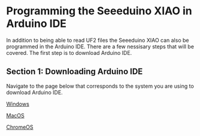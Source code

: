 # Programming the Seeeduino XIAO in Arduino IDE
In addition to being able to read UF2 files the Seeeduino XIAO can also be programmed in the Arduino IDE. There are a few nessisary steps that will be covered. The first step is to download Arduino IDE.

## Section 1: Downloading Arduino IDE
Navigate to the page below that corresponds to the system you are using to download Arduino IDE.

[Windows](https://github.com/Destination-SPACE/Weather-Station/tree/main/Arduino-programming/Windows)

[MacOS](https://github.com/Destination-SPACE/Weather-Station/tree/main/Arduino-programming/MacOS)

[ChromeOS](https://github.com/Destination-SPACE/Weather-Station/tree/main/Arduino-programming/ChromeOS)

